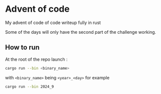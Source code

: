# Advent of code

My advent of code of code writeup fully in rust

Some of the days will only have the second part of the challenge working.

## How to run

At the root of the repo launch :

```bash
cargo run --bin <binary_name>
```

with `<binary_name>` being `<year>_<day>` for example

```bash
cargo run --bin 2024_9
```
